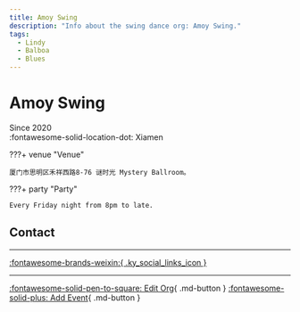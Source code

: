 ```yaml
---
title: Amoy Swing
description: "Info about the swing dance org: Amoy Swing."
tags:
  - Lindy
  - Balboa
  - Blues
---
```


# Amoy Swing

Since 2020  
:fontawesome-solid-location-dot: Xiamen  


???+ venue "Venue"

    厦门市思明区禾祥西路8-76 谜时光 Mystery Ballroom。  

???+ party "Party"

    Every Friday night from 8pm to late.  

## Contact


---

 [:fontawesome-brands-weixin:{ .ky_social_links_icon }](# "Amoy Swing")

---

[:fontawesome-solid-pen-to-square: Edit Org](https://github.com/swingdance/orgs/issues/new?assignees=&labels=update+org&projects=&template=03-update_entity.yml&title=Update%20Org%3A%20zh_CN%20%E2%80%A2%20Amoy%20Swing&region=zh_CN&id=amoy-swing&name=Amoy%20Swing){ .md-button } [:fontawesome-solid-plus: Add Event](https://github.com/swingdance/events/issues/new?assignees=&labels=add+event&projects=&template=02-add_entity.yml&title=Add%20Event%3A%20zh_CN%20%E2%80%A2%20%3CName%3E&region=zh_CN&province=Fujian&city=Xiamen&org_id=amoy-swing){ .md-button }
